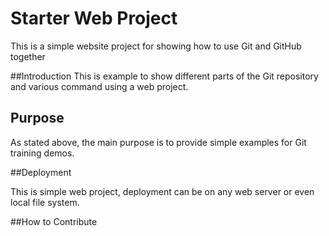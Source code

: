 # Starter Web Project

This is a simple website project for
 showing how to use Git and GitHub together

##Introduction
This is example to show different parts of the Git repository
and various command using a web project.

## Purpose

As stated above, the main purpose is to provide simple examples for Git
training demos.

##Deployment

This is simple web project, deployment can be
 on any web server or even local file system.

##How to Contribute